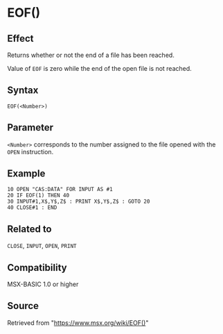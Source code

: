 # EOF()

## Effect

Returns whether or not the end of a file has been reached.

Value of `EOF` is zero while the end of the open file is not reached.

## Syntax

`EOF(<Number>)`

## Parameter

`<Number>` corresponds to the number assigned to the file opened with the `OPEN` instruction.

## Example

```basic
10 OPEN "CAS:DATA" FOR INPUT AS #1
20 IF EOF(1) THEN 40
30 INPUT#1,X$,Y$,Z$ : PRINT X$,Y$,Z$ : GOTO 20
40 CLOSE#1 : END
```

## Related to

`CLOSE`, `INPUT`, `OPEN`, `PRINT`

## Compatibility

MSX-BASIC 1.0 or higher

## Source

Retrieved from "https://www.msx.org/wiki/EOF()"
